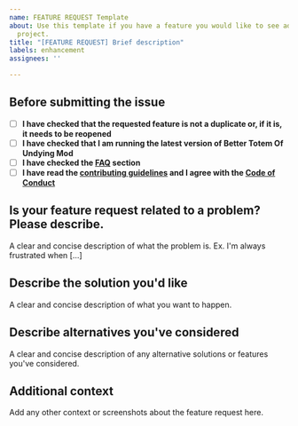 ```yaml
---
name: FEATURE REQUEST Template
about: Use this template if you have a feature you would like to see added to the
  project.
title: "[FEATURE REQUEST] Brief description"
labels: enhancement
assignees: ''

---
```


## Before submitting the issue

- [ ] **I have checked that the requested feature is not a duplicate or, if it is, it needs to be reopened**
- [ ] **I have checked that I am running the latest version of Better Totem Of Undying Mod**
- [ ] **I have checked the [FAQ](https://github.com/CerbonXD/BetterTotemOfUndying/blob/master/FAQ.md) section**
- [ ] **I have read the [contributing guidelines](https://github.com/CerbonXD/BetterTotemOfUndying/blob/master/CONTRIBUTING.md#feature-requests) and I agree with the [Code of Conduct](https://github.com/CerbonXD/BetterTotemOfUndying/blob/master/CODE_OF_CONDUCT.md)**

## Is your feature request related to a problem? Please describe.

A clear and concise description of what the problem is. Ex. I'm always frustrated when [...]

## Describe the solution you'd like

A clear and concise description of what you want to happen.


## Describe alternatives you've considered
A clear and concise description of any alternative solutions or features you've considered.

## Additional context
Add any other context or screenshots about the feature request here.
